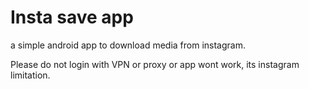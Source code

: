 # Insta save app
a simple android app to download media from instagram.

Please do not login with VPN or proxy or app wont work, its instagram limitation.
